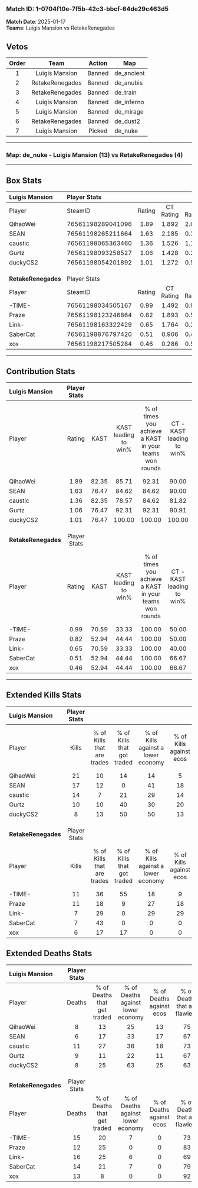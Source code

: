 ### Match ID: 1-0704f10e-7f5b-42c3-bbcf-64de29c463d5  
**Match Date**: 2025-01-17  
**Teams**: Luigis Mansion vs RetakeRenegades  

## Vetos  

| Order | Team | Action | Map |
| :---: | :--: | :----: | --- |
| 1 | Luigis Mansion | Banned | de_ancient |
| 2 | RetakeRenegades | Banned | de_anubis |
| 3 | RetakeRenegades | Banned | de_train |
| 4 | Luigis Mansion | Banned | de_inferno |
| 5 | Luigis Mansion | Banned | de_mirage |
| 6 | RetakeRenegades | Banned | de_dust2 |
| 7 | Luigis Mansion | Picked | de_nuke |

---  

### **Map**: de_nuke - Luigis Mansion (13) vs RetakeRenegades (4)  
---  

## Box Stats  

| **Luigis Mansion**  | Player Stats      |        |           |          |       |       |       |         |        |      |     |
| :- | :- | :-: | :-: | :-: | :-: | :-: | :-: | :-: | :-: | :-: | :-: |
| Player              | SteamID           | Rating | CT Rating | T Rating | KAST  |  ADR  | Kills | Assists | Deaths | K/D  | HS% |
| QihaoWei            | 76561198289041096 |  1.89  |   1.892   |  2.008   | 82.35 | 120.0 |  21   |    4    |   8    | 2.63 | 33  |
| SEAN                | 76561198265211664 |  1.63  |   2.185   |  0.326   | 76.47 | 96.1  |  17   |    5    |   6    | 2.83 | 11  |
| caustic             | 76561198065363460 |  1.36  |   1.526   |  1.199   | 82.35 | 92.7  |  14   |    6    |   11   | 1.27 | 50  |
| Gurtz               | 76561198093258527 |  1.06  |   1.428   |  0.294   | 76.47 | 64.2  |  10   |    2    |   9    | 1.11 | 40  |
| duckyCS2            | 76561198054201892 |  1.01  |   1.272   |  0.505   | 76.47 | 65.6  |   8   |    5    |   8    | 1.00 | 50  |
|                     |                   |        |           |          |       |       |       |         |        |      |     |
|                     |                   |        |           |          |       |       |       |         |        |      |     |
|                     |                   |        |           |          |       |       |       |         |        |      |     |
| **RetakeRenegades** | Player Stats      |        |           |          |       |       |       |         |        |      |     |
| Player              | SteamID           | Rating | CT Rating | T Rating | KAST  |  ADR  | Kills | Assists | Deaths | K/D  | HS% |
| -TIME-              | 76561198034505167 |  0.99  |   1.492   |  0.926   | 70.59 | 91.1  |  11   |    6    |   15   | 0.73 | 90  |
| Praze               | 76561198123246864 |  0.82  |   1.893   |  0.511   | 52.94 | 56.4  |  11   |    2    |   12   | 0.92 | 45  |
| Link-               | 76561198163322429 |  0.65  |   1.764   |  0.368   | 70.59 | 54.7  |   7   |    8    |   16   | 0.44 | 28  |
| SaberCat            | 76561198876797420 |  0.51  |   0.906   |  0.490   | 52.94 | 45.0  |   7   |    1    |   14   | 0.50 | 57  |
| xox                 | 76561198217505284 |  0.46  |   0.286   |  0.584   | 52.94 | 35.1  |   6   |    0    |   13   | 0.46 | 83  |
---  

## Contribution Stats  

| **Luigis Mansion**  | Player Stats |       |                      |                                                        |                           |                                                             |                          |                                                            |
| :- | :-: | :-: | :-: | :-: | :-: | :-: | :-: | :-: |
| Player              |    Rating    | KAST  | KAST leading to win% | % of times you achieve a KAST in your teams won rounds | CT - KAST leading to win% | CT - % of times you achieve a KAST in your teams won rounds | T - KAST leading to win% | T - % of times you achieve a KAST in your teams won rounds |
| QihaoWei            |     1.89     | 82.35 |        85.71         |                         92.31                          |           90.00           |                            90.00                            |          75.00           |                           100.00                           |
| SEAN                |     1.63     | 76.47 |        84.62         |                         84.62                          |           90.00           |                            90.00                            |          66.67           |                           66.67                            |
| caustic             |     1.36     | 82.35 |        78.57         |                         84.62                          |           81.82           |                            90.00                            |          66.67           |                           66.67                            |
| Gurtz               |     1.06     | 76.47 |        92.31         |                         92.31                          |           90.91           |                           100.00                            |          100.00          |                           66.67                            |
| duckyCS2            |     1.01     | 76.47 |        100.00        |                         100.00                         |          100.00           |                           100.00                            |          100.00          |                           100.00                           |
|                     |              |       |                      |                                                        |                           |                                                             |                          |                                                            |
|                     |              |       |                      |                                                        |                           |                                                             |                          |                                                            |
|                     |              |       |                      |                                                        |                           |                                                             |                          |                                                            |
| **RetakeRenegades** | Player Stats |       |                      |                                                        |                           |                                                             |                          |                                                            |
| Player              |    Rating    | KAST  | KAST leading to win% | % of times you achieve a KAST in your teams won rounds | CT - KAST leading to win% | CT - % of times you achieve a KAST in your teams won rounds | T - KAST leading to win% | T - % of times you achieve a KAST in your teams won rounds |
| -TIME-              |     0.99     | 70.59 |        33.33         |                         100.00                         |           50.00           |                           100.00                            |          25.00           |                           100.00                           |
| Praze               |     0.82     | 52.94 |        44.44         |                         100.00                         |           50.00           |                           100.00                            |          40.00           |                           100.00                           |
| Link-               |     0.65     | 70.59 |        33.33         |                         100.00                         |           40.00           |                           100.00                            |          28.57           |                           100.00                           |
| SaberCat            |     0.51     | 52.94 |        44.44         |                         100.00                         |           66.67           |                           100.00                            |          33.33           |                           100.00                           |
| xox                 |     0.46     | 52.94 |        44.44         |                         100.00                         |           66.67           |                           100.00                            |          33.33           |                           100.00                           |
---  

## Extended Kills Stats  

| **Luigis Mansion**  | Player Stats |                            |                            |                                    |                         |                              |                                 |                                       |                    |           |
| :- | :-: | :-: | :-: | :-: | :-: | :-: | :-: | :-: | :-: | :-: |
| Player              |    Kills     | % of Kills that are trades | % of Kills that got traded | % of Kills against a lower economy | % of Kills against ecos | % of Kills that are flawless | % of Kills that are close duels | % of Kills that are assisted by flash | Pistol Round Kills | AWP Kills |
| QihaoWei            |      21      |             10             |             14             |                 14                 |            5            |              95              |                0                |                   5                   |         10         |     6     |
| SEAN                |      17      |             12             |             0              |                 41                 |           18            |              82              |                0                |                   0                   |         0          |     1     |
| caustic             |      14      |             7              |             21             |                 29                 |           14            |              57              |                0                |                   0                   |         0          |     2     |
| Gurtz               |      10      |             10             |             40             |                 30                 |           20            |              90              |                0                |                   0                   |         0          |     0     |
| duckyCS2            |      8       |             13             |             50             |                 50                 |           13            |              50              |               13                |                  13                   |         0          |     1     |
|                     |              |                            |                            |                                    |                         |                              |                                 |                                       |                    |           |
|                     |              |                            |                            |                                    |                         |                              |                                 |                                       |                    |           |
|                     |              |                            |                            |                                    |                         |                              |                                 |                                       |                    |           |
| **RetakeRenegades** | Player Stats |                            |                            |                                    |                         |                              |                                 |                                       |                    |           |
| Player              |    Kills     | % of Kills that are trades | % of Kills that got traded | % of Kills against a lower economy | % of Kills against ecos | % of Kills that are flawless | % of Kills that are close duels | % of Kills that are assisted by flash | Pistol Round Kills | AWP Kills |
| -TIME-              |      11      |             36             |             55             |                 18                 |            9            |              36              |               27                |                   9                   |         0          |     1     |
| Praze               |      11      |             18             |             9              |                 27                 |           18            |              73              |                9                |                   0                   |         0          |     0     |
| Link-               |      7       |             29             |             0              |                 29                 |           29            |              71              |                0                |                   0                   |         4          |     1     |
| SaberCat            |      7       |             43             |             0              |                 0                  |            0            |              71              |                0                |                  14                   |         0          |     0     |
| xox                 |      6       |             17             |             17             |                 0                  |            0            |              67              |               17                |                  17                   |         0          |     0     |
## Extended Deaths Stats  

| **Luigis Mansion**  | Player Stats |                             |                                   |                          |                               |                            |                           |               |
| :- | :-: | :-: | :-: | :-: | :-: | :-: | :-: | :-: |
| Player              |    Deaths    | % of Deaths that get traded | % of Deaths against lower economy | % of Deaths against ecos | % of Deaths that are flawless | % of Deaths that are close | % of Deaths while blinded | Deaths to AWP |
| QihaoWei            |      8       |             13              |                25                 |            13            |              75               |             0              |            25             |       1       |
| SEAN                |      6       |             17              |                33                 |            17            |              67               |             17             |             0             |       1       |
| caustic             |      11      |             27              |                36                 |            18            |              73               |             9              |             9             |       0       |
| Gurtz               |      9       |             11              |                22                 |            11            |              67               |             22             |             0             |       2       |
| duckyCS2            |      8       |             25              |                63                 |            25            |              63               |             13             |             0             |       0       |
|                     |              |                             |                                   |                          |                               |                            |                           |               |
|                     |              |                             |                                   |                          |                               |                            |                           |               |
|                     |              |                             |                                   |                          |                               |                            |                           |               |
| **RetakeRenegades** | Player Stats |                             |                                   |                          |                               |                            |                           |               |
| Player              |    Deaths    | % of Deaths that get traded | % of Deaths against lower economy | % of Deaths against ecos | % of Deaths that are flawless | % of Deaths that are close | % of Deaths while blinded | Deaths to AWP |
| -TIME-              |      15      |             20              |                 7                 |            0             |              73               |             7              |             0             |       3       |
| Praze               |      12      |             25              |                 0                 |            0             |              83               |             0              |             0             |       1       |
| Link-               |      16      |             25              |                 6                 |            0             |              69               |             0              |            13             |       2       |
| SaberCat            |      14      |             21              |                 7                 |            0             |              79               |             0              |             0             |       2       |
| xox                 |      13      |              8              |                 0                 |            0             |              92               |             0              |             0             |       2       |
